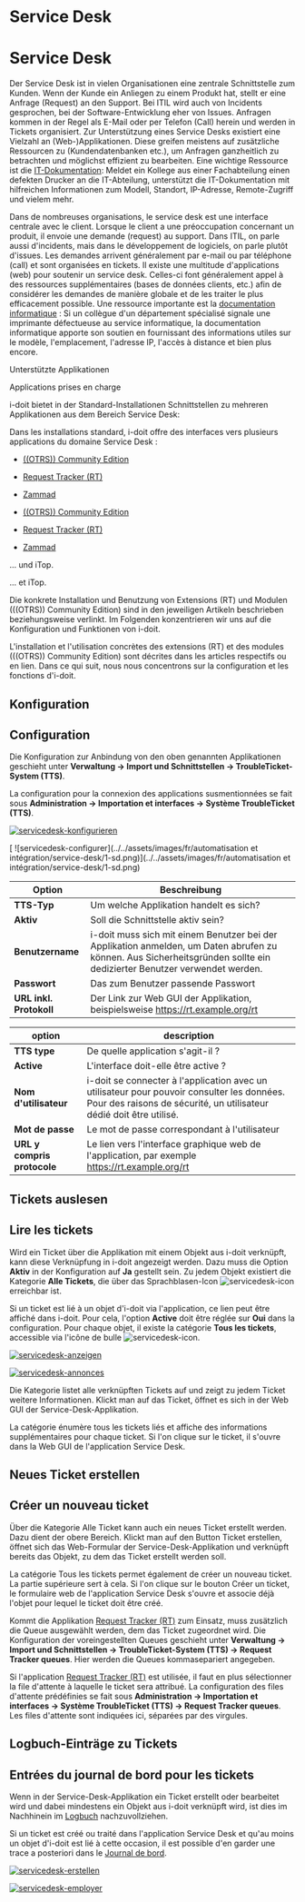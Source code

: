 <!-- TRANSLATED by md-translate -->
# Service Desk

# Service Desk

Der Service Desk ist in vielen Organisationen eine zentrale Schnittstelle zum Kunden. Wenn der Kunde ein Anliegen zu einem Produkt hat, stellt er eine Anfrage (Request) an den Support. Bei ITIL wird auch von Incidents gesprochen, bei der Software-Entwicklung eher von Issues. Anfragen kommen in der Regel als E-Mail oder per Telefon (Call) herein und werden in Tickets organisiert. Zur Unterstützung eines Service Desks existiert eine Vielzahl an (Web-)Applikationen. Diese greifen meistens auf zusätzliche Ressourcen zu (Kundendatenbanken etc.), um Anfragen ganzheitlich zu betrachten und möglichst effizient zu bearbeiten. Eine wichtige Ressource ist die [IT-Dokumentation](../../glossar.md): Meldet ein Kollege aus einer Fachabteilung einen defekten Drucker an die IT-Abteilung, unterstützt die IT-Dokumentation mit hilfreichen Informationen zum Modell, Standort, IP-Adresse, Remote-Zugriff und vielem mehr.

Dans de nombreuses organisations, le service desk est une interface centrale avec le client. Lorsque le client a une préoccupation concernant un produit, il envoie une demande (request) au support. Dans ITIL, on parle aussi d'incidents, mais dans le développement de logiciels, on parle plutôt d'issues. Les demandes arrivent généralement par e-mail ou par téléphone (call) et sont organisées en tickets. Il existe une multitude d'applications (web) pour soutenir un service desk. Celles-ci font généralement appel à des ressources supplémentaires (bases de données clients, etc.) afin de considérer les demandes de manière globale et de les traiter le plus efficacement possible. Une ressource importante est la [documentation informatique](../../glossaire.md) : Si un collègue d'un département spécialisé signale une imprimante défectueuse au service informatique, la documentation informatique apporte son soutien en fournissant des informations utiles sur le modèle, l'emplacement, l'adresse IP, l'accès à distance et bien plus encore.

Unterstützte Applikationen

Applications prises en charge

i-doit bietet in der Standard-Installationen Schnittstellen zu mehreren Applikationen aus dem Bereich Service Desk:

Dans les installations standard, i-doit offre des interfaces vers plusieurs applications du domaine Service Desk :

* [((OTRS)) Community Edition](../service-desk/otrscommunity-help-desk.md)
* [Request Tracker (RT)](../service-desk/request-tracker.md)
* [Zammad](../service-desk/zammad.md)

* [((OTRS)) Community Edition](../service-desk/otrscommunity-help-desk.md)
* [Request Tracker (RT)](../service-desk/request-tracker.md)
* [Zammad](../service-desk/zammad.md)

… und iTop.

... et iTop.

Die konkrete Installation und Benutzung von Extensions (RT) und Modulen (((OTRS)) Community Edition) sind in den jeweiligen Artikeln beschrieben beziehungsweise verlinkt. Im Folgenden konzentrieren wir uns auf die Konfiguration und Funktionen von i-doit.

L'installation et l'utilisation concrètes des extensions (RT) et des modules (((OTRS)) Community Edition) sont décrites dans les articles respectifs ou en lien. Dans ce qui suit, nous nous concentrons sur la configuration et les fonctions d'i-doit.

## Konfiguration

## Configuration

Die Konfiguration zur Anbindung von den oben genannten Applikationen geschieht unter **Verwaltung → Import und Schnittstellen → TroubleTicket-System (TTS)**.

La configuration pour la connexion des applications susmentionnées se fait sous **Administration → Importation et interfaces → Système TroubleTicket (TTS)**.

[![servicedesk-konfigurieren](../../assets/images/de/automatisierung-und-integration/service-desk/1-sd.png)](../../assets/images/de/automatisierung-und-integration/service-desk/1-sd.png)

[ ![servicedesk-configurer](../../assets/images/fr/automatisation et intégration/service-desk/1-sd.png)](../../assets/images/fr/automatisation et intégration/service-desk/1-sd.png)

| Option | Beschreibung |
| --- | --- |
| **TTS-Typ** | Um welche Applikation handelt es sich? |
| **Aktiv** | Soll die Schnittstelle aktiv sein? |
| **Benutzername** | i-doit muss sich mit einem Benutzer bei der Applikation anmelden, um Daten abrufen zu können. Aus Sicherheitsgründen sollte ein dedizierter Benutzer verwendet werden. |
| **Passwort** | Das zum Benutzer passende Passwort |
| **URL inkl. Protokoll** | Der Link zur Web GUI der Applikation, beispielsweise https://rt.example.org/rt |

| option | description |
| --- | --- |
| **TTS type** | De quelle application s'agit-il ? |
| **Active** | L'interface doit-elle être active ? |
| **Nom d'utilisateur** | i-doit se connecter à l'application avec un utilisateur pour pouvoir consulter les données. Pour des raisons de sécurité, un utilisateur dédié doit être utilisé. |
| **Mot de passe** | Le mot de passe correspondant à l'utilisateur |
| **URL y compris protocole** | Le lien vers l'interface graphique web de l'application, par exemple https://rt.example.org/rt |

## Tickets auslesen

## Lire les tickets

Wird ein Ticket über die Applikation mit einem Objekt aus i-doit verknüpft, kann diese Verknüpfung in i-doit angezeigt werden. Dazu muss die Option **Aktiv** in der Konfiguration auf **Ja** gestellt sein. Zu jedem Objekt existiert die Kategorie **Alle Tickets**, die über das Sprachblasen-Icon ![servicedesk-icon](../../assets/images/de/automatisierung-und-integration/service-desk/2-sd.png) erreichbar ist.

Si un ticket est lié à un objet d'i-doit via l'application, ce lien peut être affiché dans i-doit. Pour cela, l'option **Active** doit être réglée sur **Oui** dans la configuration. Pour chaque objet, il existe la catégorie **Tous les tickets**, accessible via l'icône de bulle ![servicedesk-icon](../../assets/images/fr/automatisation-et-intégration/service-desk/2-sd.png).

[![servicedesk-anzeigen](../../assets/images/de/automatisierung-und-integration/service-desk/3-sd.png)](../../assets/images/de/automatisierung-und-integration/service-desk/3-sd.png)

[ ![servicedesk-annonces](../../assets/images/fr/automatisation-et-intégration/service-desk/3-sd.png)](../../assets/images/fr/automatisation-et-intégration/service-desk/3-sd.png)

Die Kategorie listet alle verknüpften Tickets auf und zeigt zu jedem Ticket weitere Informationen. Klickt man auf das Ticket, öffnet es sich in der Web GUI der Service-Desk-Applikation.

La catégorie énumère tous les tickets liés et affiche des informations supplémentaires pour chaque ticket. Si l'on clique sur le ticket, il s'ouvre dans la Web GUI de l'application Service Desk.

## Neues Ticket erstellen

## Créer un nouveau ticket

Über die Kategorie Alle Ticket kann auch ein neues Ticket erstellt werden. Dazu dient der obere Bereich. Klickt man auf den Button Ticket erstellen, öffnet sich das Web-Formular der Service-Desk-Applikation und verknüpft bereits das Objekt, zu dem das Ticket erstellt werden soll.

La catégorie Tous les tickets permet également de créer un nouveau ticket. La partie supérieure sert à cela. Si l'on clique sur le bouton Créer un ticket, le formulaire web de l'application Service Desk s'ouvre et associe déjà l'objet pour lequel le ticket doit être créé.

Kommt die Applikation [Request Tracker (RT)](../service-desk/request-tracker.md) zum Einsatz, muss zusätzlich die Queue ausgewählt werden, dem das Ticket zugeordnet wird. Die Konfiguration der voreingestellten Queues geschieht unter **Verwaltung → Import und Schnittstellen → TroubleTicket-System (TTS) → Request Tracker queues**. Hier werden die Queues kommasepariert angegeben.

Si l'application [Request Tracker (RT)](../service-desk/request-tracker.md) est utilisée, il faut en plus sélectionner la file d'attente à laquelle le ticket sera attribué. La configuration des files d'attente prédéfinies se fait sous **Administration → Importation et interfaces → Système TroubleTicket (TTS) → Request Tracker queues**. Les files d'attente sont indiquées ici, séparées par des virgules.

## Logbuch-Einträge zu Tickets

## Entrées du journal de bord pour les tickets

Wenn in der Service-Desk-Applikation ein Ticket erstellt oder bearbeitet wird und dabei mindestens ein Objekt aus i-doit verknüpft wird, ist dies im Nachhinein im [Logbuch](../../grundlagen/logbuch.md) nachzuvollziehen.

Si un ticket est créé ou traité dans l'application Service Desk et qu'au moins un objet d'i-doit est lié à cette occasion, il est possible d'en garder une trace a posteriori dans le [Journal de bord](../../grundlagen/logbuch.md).

[![servicedesk-erstellen](../../assets/images/de/automatisierung-und-integration/service-desk/4-sd.png)](../../assets/images/de/automatisierung-und-integration/service-desk/4-sd.png)

[ ![servicedesk-employer](../../assets/images/fr/automatisation-et-intégration/service-desk/4-sd.png)](../../assets/images/fr/automatisation-et-intégration/service-desk/4-sd.png)